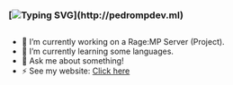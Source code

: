 ### [![Typing SVG](https://readme-typing-svg.herokuapp.com?color=E1F700&lines=Hello%2C+I'm+PedroMP.;Welcome+to+my+github+profile.)](http://pedrompdev.ml)
##
- 🔭 I’m currently working on a Rage:MP Server (Project).
- 🌱 I’m currently learning some languages.
- 💬 Ask me about something!
- ⚡ See my website: [Click here](http://pedrompdev.ml)




